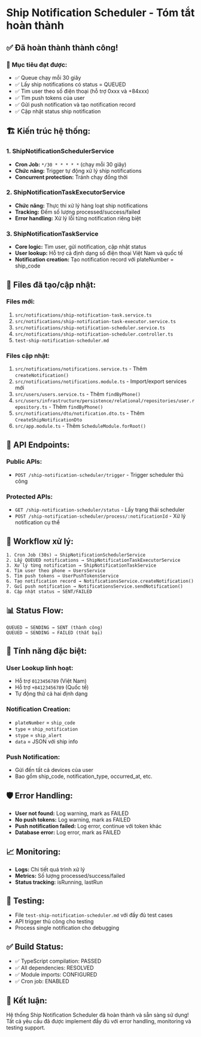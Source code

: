 # Ship Notification Scheduler - Tóm tắt hoàn thành

## ✅ Đã hoàn thành thành công!

### 🎯 **Mục tiêu đạt được:**
- ✅ Queue chạy mỗi 30 giây
- ✅ Lấy ship notifications có status = QUEUED
- ✅ Tìm user theo số điện thoại (hỗ trợ 0xxx và +84xxx)
- ✅ Tìm push tokens của user
- ✅ Gửi push notification và tạo notification record
- ✅ Cập nhật status ship notification

## 🏗️ **Kiến trúc hệ thống:**

### 1. **ShipNotificationSchedulerService**
- **Cron Job:** `*/30 * * * * *` (chạy mỗi 30 giây)
- **Chức năng:** Trigger tự động xử lý ship notifications
- **Concurrent protection:** Tránh chạy đồng thời

### 2. **ShipNotificationTaskExecutorService**
- **Chức năng:** Thực thi xử lý hàng loạt ship notifications
- **Tracking:** Đếm số lượng processed/success/failed
- **Error handling:** Xử lý lỗi từng notification riêng biệt

### 3. **ShipNotificationTaskService**
- **Core logic:** Tìm user, gửi notification, cập nhật status
- **User lookup:** Hỗ trợ cả định dạng số điện thoại Việt Nam và quốc tế
- **Notification creation:** Tạo notification record với plateNumber = ship_code

## 📁 **Files đã tạo/cập nhật:**

### **Files mới:**
1. `src/notifications/ship-notification-task.service.ts`
2. `src/notifications/ship-notification-task-executor.service.ts`
3. `src/notifications/ship-notification-scheduler.service.ts`
4. `src/notifications/ship-notification-scheduler.controller.ts`
5. `test-ship-notification-scheduler.md`

### **Files cập nhật:**
1. `src/notifications/notifications.service.ts` - Thêm `createNotification()`
2. `src/notifications/notifications.module.ts` - Import/export services mới
3. `src/users/users.service.ts` - Thêm `findByPhone()`
4. `src/users/infrastructure/persistence/relational/repositories/user.repository.ts` - Thêm `findByPhone()`
5. `src/notifications/dto/notification.dto.ts` - Thêm `CreateShipNotificationDto`
6. `src/app.module.ts` - Thêm `ScheduleModule.forRoot()`

## 🚀 **API Endpoints:**

### **Public APIs:**
- `POST /ship-notification-scheduler/trigger` - Trigger scheduler thủ công

### **Protected APIs:**
- `GET /ship-notification-scheduler/status` - Lấy trạng thái scheduler
- `POST /ship-notification-scheduler/process/:notificationId` - Xử lý notification cụ thể

## 🔄 **Workflow xử lý:**

```
1. Cron Job (30s) → ShipNotificationSchedulerService
2. Lấy QUEUED notifications → ShipNotificationTaskExecutorService
3. Xử lý từng notification → ShipNotificationTaskService
4. Tìm user theo phone → UsersService
5. Tìm push tokens → UserPushTokensService
6. Tạo notification record → NotificationsService.createNotification()
7. Gửi push notification → NotificationsService.sendNotification()
8. Cập nhật status → SENT/FAILED
```

## 📊 **Status Flow:**
```
QUEUED → SENDING → SENT (thành công)
QUEUED → SENDING → FAILED (thất bại)
```

## 🔧 **Tính năng đặc biệt:**

### **User Lookup linh hoạt:**
- Hỗ trợ `0123456789` (Việt Nam)
- Hỗ trợ `+84123456789` (Quốc tế)
- Tự động thử cả hai định dạng

### **Notification Creation:**
- `plateNumber` = `ship_code`
- `type` = `ship_notification`
- `stype` = `ship_alert`
- `data` = JSON với ship info

### **Push Notification:**
- Gửi đến tất cả devices của user
- Bao gồm ship_code, notification_type, occurred_at, etc.

## 🛡️ **Error Handling:**
- **User not found:** Log warning, mark as FAILED
- **No push tokens:** Log warning, mark as FAILED
- **Push notification failed:** Log error, continue với token khác
- **Database error:** Log error, mark as FAILED

## 📈 **Monitoring:**
- **Logs:** Chi tiết quá trình xử lý
- **Metrics:** Số lượng processed/success/failed
- **Status tracking:** isRunning, lastRun

## 🧪 **Testing:**
- File `test-ship-notification-scheduler.md` với đầy đủ test cases
- API trigger thủ công cho testing
- Process single notification cho debugging

## ✅ **Build Status:**
- ✅ TypeScript compilation: PASSED
- ✅ All dependencies: RESOLVED
- ✅ Module imports: CONFIGURED
- ✅ Cron job: ENABLED

## 🎉 **Kết luận:**
Hệ thống Ship Notification Scheduler đã hoàn thành và sẵn sàng sử dụng! Tất cả yêu cầu đã được implement đầy đủ với error handling, monitoring và testing support.

